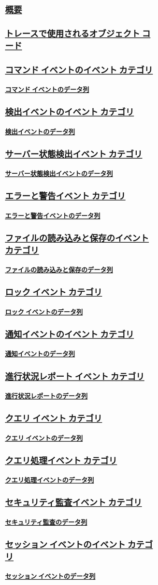 # [概要](analysis-services-trace-events.md)  
# [トレースで使用されるオブジェクト コード](analysis-services-object-type-codes-used-in-traces.md)  
# [コマンド イベントのイベント カテゴリ](command-events-event-category.md)  
## [コマンド イベントのデータ列](command-events-data-columns.md)  
# [検出イベントのイベント カテゴリ](discover-events-event-category.md)  
## [検出イベントのデータ列](discover-events-data-columns.md)  
# [サーバー状態検出イベント カテゴリ](discover-server-state-event-category.md)  
## [サーバー状態検出イベントのデータ列](discover-server-state-events-data-columns.md)  
# [エラーと警告イベント カテゴリ](errors-and-warnings-event-category.md)  
## [エラーと警告イベントのデータ列](errors-and-warnings-events-data-columns.md)  
# [ファイルの読み込みと保存のイベント カテゴリ](file-load-and-save-event-category.md)  
## [ファイルの読み込みと保存のデータ列](file-load-and-save-data-columns.md)  
# [ロック イベント カテゴリ](lock-events-category.md)  
## [ロック イベントのデータ列](lock-events-data-columns.md)  
# [通知イベントのイベント カテゴリ](notification-events-event-category.md)  
## [通知イベントのデータ列](notification-events-data-columns.md)  
# [進行状況レポート イベント カテゴリ](progress-reports-event-category.md)  
## [進行状況レポートのデータ列](progress-reports-data-columns.md)  
# [クエリ イベント カテゴリ](queries-events-category.md)  
## [クエリ イベントのデータ列](queries-events-data-columns.md)  
# [クエリ処理イベント カテゴリ](query-processing-events-category.md)  
## [クエリ処理イベントのデータ列](query-processing-events-data-columns.md)  
# [セキュリティ監査イベント カテゴリ](security-audit-event-category.md)  
## [セキュリティ監査のデータ列](security-audit-data-columns.md)  
# [セッション イベントのイベント カテゴリ](session-events-event-category.md)  
## [セッション イベントのデータ列](session-events-data-columns.md)  
